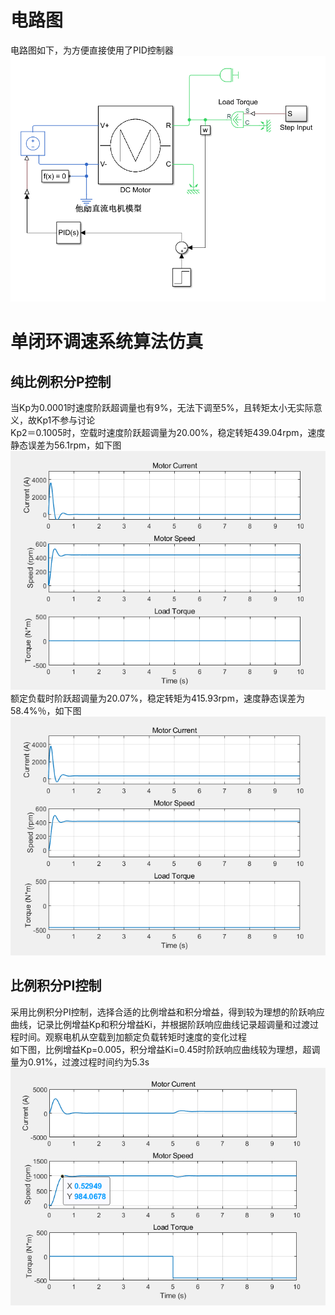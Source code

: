 # 电路图  
电路图如下，为方便直接使用了PID控制器  
![](./image/1.png)  
# 单闭环调速系统算法仿真  
## 纯比例积分P控制  
当Kp为0.0001时速度阶跃超调量也有9%，无法下调至5%，且转矩太小无实际意义，故Kp1不参与讨论  
Kp2＝0.1005时，空载时速度阶跃超调量为20.00%，稳定转矩439.04rpm，速度静态误差为56.1rpm，如下图  
![](./image/2.png)   
额定负载时阶跃超调量为20.07%，稳定转矩为415.93rpm，速度静态误差为58.4%％，如下图  
![](./image/3.png)  
## 比例积分PI控制  
采用比例积分PI控制，选择合适的比例增益和积分增益，得到较为理想的阶跃响应曲线，记录比例增益Kp和积分增益Ki，并根据阶跃响应曲线记录超调量和过渡过程时间。观察电机从空载到加额定负载转矩时速度的变化过程  
如下图，比例增益Kp=0.005，积分增益Ki=0.45时阶跃响应曲线较为理想，超调量为0.91%，过渡过程时间约为5.3s  
![](./image/4.png)  
